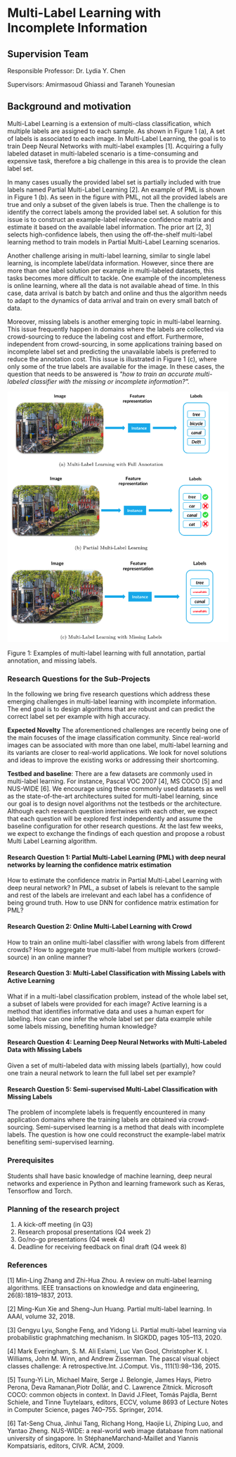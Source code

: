 # Multi-Label Learning with Incomplete Information

## Supervision Team

Responsible Professor: Dr. Lydia Y. Chen

Supervisors: Amirmasoud Ghiassi and Taraneh Younesian

## Background and motivation

Multi-Label Learning is a extension of multi-class classification, which multiple labels are assigned to each sample. As shown in Figure 1 (a), A set of labels is associated to each image. In Multi-Label Learning, the goal is to train Deep Neural Networks with multi-label examples [1]. Acquiring a fully labeled dataset in multi-labeled scenario is a time-consuming and expensive task, therefore a big challenge in this area is to provide the clean label set. 

In many cases usually the provided label set is partially included with true labels named Partial Multi-Label Learning [2]. An example of PML is shown in Figure 1 (b). As seen in the figure with PML, not all the provided labels are true and only a subset of the given labels is true. Then the challenge is to identify the correct labels among the provided label set. A solution for this issue is to construct an example-label relevance confidence matrix and estimate it based on the available label information. The prior art [2, 3] selects high-confidence labels, then using the off-the-shelf multi-label learning method to train models in Partial Multi-Label Learning scenarios.      

Another challenge arising in multi-label learning, similar to single label learning, is incomplete label/data information. However, since there are more than one label solution per example in multi-labeled datasets, this tasks becomes more difficult to tackle. One example of the incompleteness is online learning, where all the data is not available ahead of time. In this case, data arrival is batch by batch and online and thus the algorithm needs to adapt to the dynamics of data arrival and train on every small batch of data.

Moreover, missing labels is another emerging topic in multi-label learning. This issue frequently happen in domains where the labels are collected via crowd-sourcing to reduce the labeling cost and effort. Furthermore, independent from crowd-sourcing, in some applications training based on incomplete label set and predicting the unavailable labels is preferred to reduce the annotation cost. This issue is illustrated in Figure 1 (c), where only some of the true labels are available for the image. In these cases, the question that needs to be answered is *"how to train an accurate multi-labeled classifier with the missing or incomplete information?".*

![mml](https://github.com/am94ghiassi/bachelor_project/blob/main/bp_fig.png)

Figure 1: Examples of multi-label learning with full annotation, partial annotation, and missing labels.


### Research Questions for the Sub-Projects

In the following we bring five research questions which address these emerging challenges in multi-label learning with incomplete information. The end goal is to design algorithms that are robust and can predict the correct label set per example with high accuracy. 


**Expected Novelty** The aforementioned challenges are recently being one of the main focuses of the image classification community. Since real-world images can be associated with more than one label, multi-label learning and its variants are closer to real-world applications. We look for novel solutions and ideas to improve the existing works or addressing their shortcoming. 

**Testbed and baseline**: There are a few datasets are commonly used in multi-label learning. For instance, Pascal VOC 2007 [4], MS COCO [5] and NUS-WIDE [6]. We encourage using these commonly used datasets as well as the state-of-the-art architectures suited for multi-label learning, since our goal is to design novel algorithms not the testbeds or the architecture. Although each research question intertwines with each other, we expect that each question will be explored first independently and assume the baseline configuration for other research questions. At the last few weeks, we expect to exchange the findings of each question and propose a robust Multi Label Learning algorithm. 

#### Research Question 1: Partial Multi-Label Learning (PML) with deep neural networks by learning the confidence matrix estimation
How to estimate the confidence matrix in Partial Multi-Label Learning with deep neural network? In PML, a subset of labels is relevant to the sample and rest of the labels are irrelevant and each label has a confidence of being ground truth. How to use DNN for confidence matrix estimation for PML?

#### Research Question 2: Online Multi-Label Learning with Crowd
How to train an online multi-label classifier with wrong labels from different crowds? How to aggregate true multi-label from multiple workers (crowd-source) in an online manner?

#### Research Question 3: Multi-Label Classification with Missing Labels with Active Learning
What if in a multi-label classification problem, instead of the whole label set, a subset of labels were provided for each image? Active learning is a method that identifies informative data and uses a human expert for labeling. How can one infer the whole label set per data example while some labels missing, benefiting human knowledge?  

#### Research Question 4: Learning Deep Neural Networks with Multi-Labeled Data with Missing Labels
Given a set of multi-labeled data with missing labels (partially), how could one train a neural network to learn the full label set per example?  

#### Research Question 5: Semi-supervised Multi-Label Classification with Missing Labels
The problem of incomplete labels is frequently encountered in many application domains where the training labels are obtained via crowd-sourcing. Semi-supervised learning is a method that deals with incomplete labels. The question is how one could reconstruct the example-label matrix benefiting semi-supervised learning.

### Prerequisites 
Students shall have basic knowledge of machine learning, deep neural networks and experience in Python and learning framework such as Keras, Tensorflow and Torch. 

### Planning of the research project
1. A kick-off meeting (in Q3)
2. Research proposal presentations (Q4 week 2)
3. Go/no-go presentations (Q4 week 4)
4. Deadline for receiving feedback on final draft (Q4 week 8)



### References

[1] Min-Ling Zhang and Zhi-Hua Zhou. A review on multi-label learning algorithms. IEEE transactions on knowledge and data engineering, 26(8):1819–1837, 2013.

[2] Ming-Kun Xie and Sheng-Jun Huang. Partial multi-label learning. In AAAI, volume 32, 2018.

[3] Gengyu Lyu, Songhe Feng, and Yidong Li. Partial multi-label learning via probabilistic graphmatching mechanism. In SIGKDD, pages 105–113, 2020.

[4] Mark Everingham, S. M. Ali Eslami, Luc Van Gool, Christopher K. I. Williams, John M. Winn, and Andrew Zisserman. The pascal visual object classes challenge: A retrospective.Int. J.Comput. Vis., 111(1):98–136, 2015.

[5] Tsung-Yi Lin, Michael Maire, Serge J. Belongie, James Hays, Pietro Perona, Deva Ramanan,Piotr Dollár, and C. Lawrence Zitnick. Microsoft COCO: common objects in context. In David J.Fleet, Tomás Pajdla, Bernt Schiele, and Tinne Tuytelaars, editors, ECCV, volume 8693 of Lecture Notes in Computer Science, pages 740–755. Springer, 2014.

[6] Tat-Seng Chua, Jinhui Tang, Richang Hong, Haojie Li, Zhiping Luo, and Yantao Zheng. NUS-WIDE: a real-world web image database from national university of singapore.  In StéphaneMarchand-Maillet and Yiannis Kompatsiaris, editors, CIVR. ACM, 2009. 
